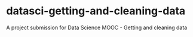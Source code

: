datasci-getting-and-cleaning-data
=================================

A project submission for Data Science MOOC - Getting and cleaning data
